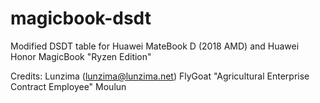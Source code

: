 # magicbook-dsdt
Modified DSDT table for Huawei MateBook D (2018 AMD) and Huawei Honor MagicBook "Ryzen Edition"

Credits:
Lunzima (lunzima@lunzima.net)
FlyGoat
"Agricultural Enterprise Contract Employee" Moulun
